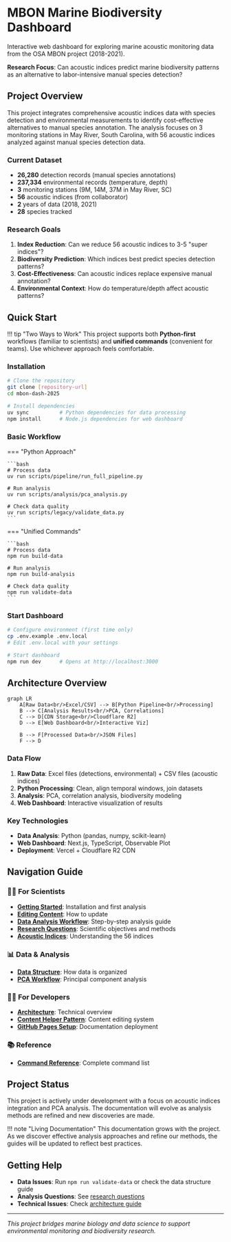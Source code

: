 # MBON Marine Biodiversity Dashboard

Interactive web dashboard for exploring marine acoustic monitoring data from the OSA MBON project (2018-2021).

**Research Focus**: Can acoustic indices predict marine biodiversity patterns as an alternative to labor-intensive manual species detection?

## Project Overview

This project integrates comprehensive acoustic indices data with species detection and environmental measurements to identify cost-effective alternatives to manual species annotation. The analysis focuses on 3 monitoring stations in May River, South Carolina, with 56 acoustic indices analyzed against manual species detection data.

### Current Dataset

- **26,280** detection records (manual species annotations)
- **237,334** environmental records (temperature, depth)  
- **3** monitoring stations (9M, 14M, 37M in May River, SC)
- **56** acoustic indices (from collaborator)
- **2** years of data (2018, 2021)
- **28** species tracked

### Research Goals

1. **Index Reduction**: Can we reduce 56 acoustic indices to 3-5 "super indices"?
2. **Biodiversity Prediction**: Which indices best predict species detection patterns?  
3. **Cost-Effectiveness**: Can acoustic indices replace expensive manual annotation?
4. **Environmental Context**: How do temperature/depth affect acoustic patterns?

## Quick Start

!!! tip "Two Ways to Work"
    This project supports both **Python-first** workflows (familiar to scientists) and **unified commands** (convenient for teams). Use whichever approach feels comfortable.

### Installation

```bash
# Clone the repository
git clone [repository-url]
cd mbon-dash-2025

# Install dependencies
uv sync          # Python dependencies for data processing
npm install      # Node.js dependencies for web dashboard
```

### Basic Workflow

=== "Python Approach"

    ```bash
    # Process data
    uv run scripts/pipeline/run_full_pipeline.py
    
    # Run analysis
    uv run scripts/analysis/pca_analysis.py
    
    # Check data quality
    uv run scripts/legacy/validate_data.py
    ```

=== "Unified Commands"

    ```bash
    # Process data
    npm run build-data
    
    # Run analysis
    npm run build-analysis
    
    # Check data quality  
    npm run validate-data
    ```

### Start Dashboard

```bash
# Configure environment (first time only)
cp .env.example .env.local
# Edit .env.local with your settings

# Start dashboard
npm run dev      # Opens at http://localhost:3000
```

## Architecture Overview

```mermaid
graph LR
    A[Raw Data<br/>Excel/CSV] --> B[Python Pipeline<br/>Processing]
    B --> C[Analysis Results<br/>PCA, Correlations]
    C --> D[CDN Storage<br/>Cloudflare R2]
    D --> E[Web Dashboard<br/>Interactive Viz]
    
    B --> F[Processed Data<br/>JSON Files]
    F --> D
```

### Data Flow

1. **Raw Data**: Excel files (detections, environmental) + CSV files (acoustic indices)
2. **Python Processing**: Clean, align temporal windows, join datasets
3. **Analysis**: PCA, correlation analysis, biodiversity modeling
4. **Web Dashboard**: Interactive visualization of results

### Key Technologies

- **Data Analysis**: Python (pandas, numpy, scikit-learn)
- **Web Dashboard**: Next.js, TypeScript, Observable Plot
- **Deployment**: Vercel + Cloudflare R2 CDN

## Navigation Guide

### 👩‍🔬 **For Scientists**
- **[Getting Started](for-scientists/getting-started.md)**: Installation and first analysis
- **[Editing Content](for-scientists/content-editing.md)**: How to update 
- **[Data Analysis Workflow](for-scientists/data-analysis.md)**: Step-by-step analysis guide
- **[Research Questions](for-scientists/research-questions.md)**: Scientific objectives and methods
- **[Acoustic Indices](for-scientists/acoustic-indices.md)**: Understanding the 56 indices

### 📊 **Data & Analysis**
- **[Data Structure](data/structure.md)**: How data is organized
- **[PCA Workflow](analysis/pca-workflow.md)**: Principal component analysis

### 👨‍💻 **For Developers**
- **[Architecture](for-developers/architecture.md)**: Technical overview
- **[Content Helper Pattern](for-developers/content-helper-pattern.md)**: Content editing system
- **[GitHub Pages Setup](deployment/github-pages-setup.md)**: Documentation deployment

### 📚 **Reference**
- **[Command Reference](reference/commands.md)**: Complete command list

## Project Status

This project is actively under development with a focus on acoustic indices integration and PCA analysis. The documentation will evolve as analysis methods are refined and new discoveries are made.

!!! note "Living Documentation"
    This documentation grows with the project. As we discover effective analysis approaches and refine our methods, the guides will be updated to reflect best practices.

## Getting Help

- **Data Issues**: Run `npm run validate-data` or check the data structure guide
- **Analysis Questions**: See [research questions](for-scientists/research-questions.md)
- **Technical Issues**: Check [architecture guide](for-developers/architecture.md)

---

*This project bridges marine biology and data science to support environmental monitoring and biodiversity research.*